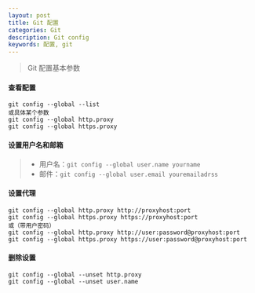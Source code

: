 ```yaml
---
layout: post
title: Git 配置
categories: Git
description: Git config
keywords: 配置, git
---
```


> Git 配置基本参数

#### 查看配置

```
git config --global --list
或具体某个参数
git config --global http.proxy
git config --global https.proxy
```
#### 设置用户名和邮箱

> - 用户名：`git config --global user.name yourname`
> - 邮件：`git config --global user.email youremailadrss` 

#### 设置代理

```
git config --global http.proxy http://proxyhost:port
git config --global https.proxy https://proxyhost:port
或（带用户密码）
git config --global http.proxy http://user:password@proxyhost:port
git config --global https.proxy https://user:password@proxyhost:port
```
#### 删除设置

```
git config --global --unset http.proxy
git config --global --unset user.name
```